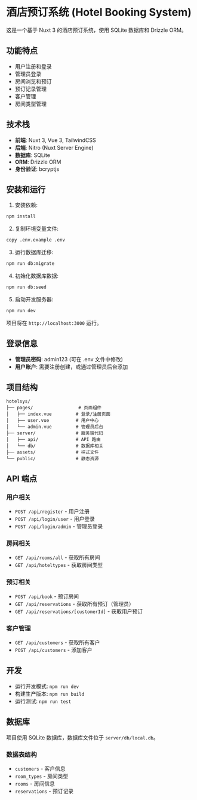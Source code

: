 # 酒店预订系统 (Hotel Booking System)

这是一个基于 Nuxt 3 的酒店预订系统，使用 SQLite 数据库和 Drizzle ORM。

## 功能特点

- 用户注册和登录
- 管理员登录
- 房间浏览和预订
- 预订记录管理
- 客户管理
- 房间类型管理

## 技术栈

- **前端**: Nuxt 3, Vue 3, TailwindCSS
- **后端**: Nitro (Nuxt Server Engine)
- **数据库**: SQLite
- **ORM**: Drizzle ORM
- **身份验证**: bcryptjs

## 安装和运行

1. 安装依赖:
```bash
npm install
```

2. 复制环境变量文件:
```bash
copy .env.example .env
```

3. 运行数据库迁移:
```bash
npm run db:migrate
```

4. 初始化数据库数据:
```bash
npm run db:seed
```

5. 启动开发服务器:
```bash
npm run dev
```

项目将在 `http://localhost:3000` 运行。

## 登录信息

- **管理员密码**: admin123 (可在 .env 文件中修改)
- **用户账户**: 需要注册创建，或通过管理员后台添加

## 项目结构

```
hotelsys/
├── pages/                 # 页面组件
│   ├── index.vue         # 登录/注册页面
│   ├── user.vue          # 用户中心
│   └── admin.vue         # 管理员后台
├── server/               # 服务端代码
│   ├── api/              # API 路由
│   └── db/               # 数据库相关
├── assets/               # 样式文件
└── public/               # 静态资源
```

## API 端点

### 用户相关
- `POST /api/register` - 用户注册
- `POST /api/login/user` - 用户登录
- `POST /api/login/admin` - 管理员登录

### 房间相关
- `GET /api/rooms/all` - 获取所有房间
- `GET /api/hoteltypes` - 获取房间类型

### 预订相关
- `POST /api/book` - 预订房间
- `GET /api/reservations` - 获取所有预订（管理员）
- `GET /api/reservations/[customerId]` - 获取用户预订

### 客户管理
- `GET /api/customers` - 获取所有客户
- `POST /api/customers` - 添加客户

## 开发

- 运行开发模式: `npm run dev`
- 构建生产版本: `npm run build`
- 运行测试: `npm run test`

## 数据库

项目使用 SQLite 数据库，数据库文件位于 `server/db/local.db`。

### 数据表结构

- `customers` - 客户信息
- `room_types` - 房间类型
- `rooms` - 房间信息
- `reservations` - 预订记录
